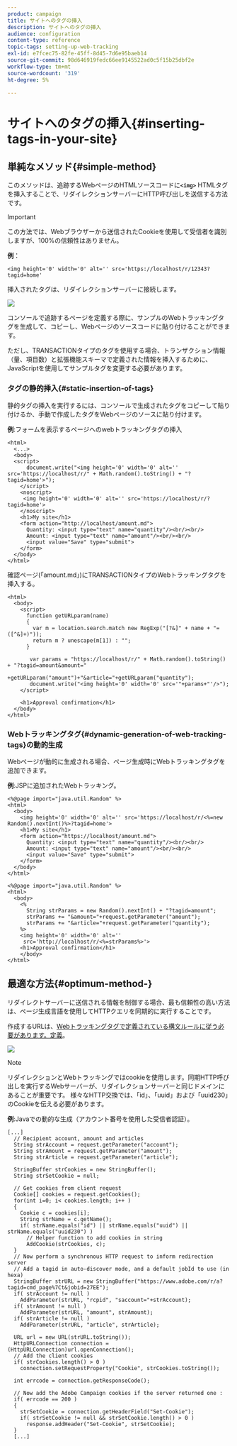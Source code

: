 ```yaml
---
product: campaign
title: サイトへのタグの挿入
description: サイトへのタグの挿入
audience: configuration
content-type: reference
topic-tags: setting-up-web-tracking
exl-id: e7fcec75-82fe-45ff-8d45-7d6e95baeb14
source-git-commit: 98d646919fedc66ee9145522ad0c5f15b25dbf2e
workflow-type: tm+mt
source-wordcount: '319'
ht-degree: 5%

---
```


# サイトへのタグの挿入{#inserting-tags-in-your-site}

## 単純なメソッド{#simple-method}

このメソッドは、追跡するWebページのHTMLソースコードに&#x200B;**`<img>`** HTMLタグを挿入することで、リダイレクションサーバーにHTTP呼び出しを送信する方法です。

>[!IMPORTANT]
>
>この方法では、Webブラウザーから送信されたCookieを使用して受信者を識別しますが、100%の信頼性はありません。

**例**：

```
<img height='0' width='0' alt='' src='https://localhost/r/12343?tagid=home'
```

挿入されたタグは、リダイレクションサーバーに接続します。

![](assets/d_ncs_integration_webtracking_structure2.png)

コンソールで追跡するページを定義する際に、サンプルのWebトラッキングタグを生成して、コピーし、Webページのソースコードに貼り付けることができます。

ただし、TRANSACTIONタイプのタグを使用する場合、トランザクション情報（量、項目数）と拡張機能スキーマで定義された情報を挿入するために、JavaScriptを使用してサンプルタグを変更する必要があります。

### タグの静的挿入{#static-insertion-of-tags}

静的タグの挿入を実行するには、コンソールで生成されたタグをコピーして貼り付けるか、手動で作成したタグをWebページのソースに貼り付けます。

**例**:フォームを表示するページへのwebトラッキングタグの挿入

```
<html>
  <...>
  <body>
  <script>
      document.write("<img height='0' width='0' alt='' src='https://localhost/r/" + Math.random().toString() + "?tagid=home'>");
    </script>
    <noscript>
     <img height='0' width='0' alt='' src='https://localhost/r/?tagid=home'>
    </noscript>
    <h1>My site</h1>
    <form action="http://localhost/amount.md">
      Quantity: <input type="text" name="quantity"/><br/><br/>
      Amount: <input type="text" name="amount"/><br/><br/>
      <input value="Save" type="submit">
    </form>
  </body>
</html>
```

確認ページ(「amount.md」)にTRANSACTIONタイプのWebトラッキングタグを挿入する。

```
<html>
  <body>
    <script>
      function getURLparam(name) 
      {
        var m = location.search.match new RegExp("[?&]" + name + "=([^&]+)"));
        return m ? unescape(m[1]) : "";
      }
 
       var params = "https://localhost/r/" + Math.random().toString() + "?tagid=amount&amount="
                      +getURLparam("amount")+"&article="+getURLparam("quantity");
       document.write("<img height='0' width='0' src='"+params+"'/>");
    </script>

    <h1>Approval confirmation</h1>
  </body>
</html>
```

### Webトラッキングタグ{#dynamic-generation-of-web-tracking-tags}の動的生成

Webページが動的に生成される場合、ページ生成時にWebトラッキングタグを追加できます。

**例**:JSPに追加されたWebトラッキング。

```
<%@page import="java.util.Random" %>
<html>
  <body>
    <img height='0' width='0' alt='' src='https://localhost/r/<%=new Random().nextInt()%>?tagid=home'>
    <h1>My site</h1>
    <form action="https://localhost/amount.md">
      Quantity: <input type="text" name="quantity"/><br/><br/>
      Amount: <input type="text" name="amount"/><br/><br/>
      <input value="Save" type="submit">
    </form>
  </body>
</html>
```

```
<%@page import="java.util.Random" %>
<html>
  <body>
    <%  
      String strParams = new Random().nextInt() + "?tagid=amount";
      strParams += "&amount="+request.getParameter("amount");
      strParams += "&article="+request.getParameter("quantity");
    %>
    <img height='0' width='0' alt=''
     src='http://localhost/r/<%=strParams%>'>
    <h1>Approval confirmation</h1>
    </body>
</html>
```

## 最適な方法{#optimum-method-}

リダイレクトサーバーに送信される情報を制御する場合、最も信頼性の高い方法は、ページ生成言語を使用してHTTPクエリを同期的に実行することです。

作成するURLは、[Webトラッキングタグで定義されている構文ルールに従う必要があります。定義](../../configuration/using/web-tracking-tag--definition.md)。

![](assets/d_ncs_integration_webtracking_structure3.png)

>[!NOTE]
>
>リダイレクションとWebトラッキングではcookieを使用します。同期HTTP呼び出しを実行するWebサーバーが、リダイレクションサーバーと同じドメインにあることが重要です。 様々なHTTP交換では、「id」、「uuid」および「uuid230」のCookieを伝える必要があります。

**例**:Javaでの動的な生成（アカウント番号を使用した受信者認証）。

```
[...]
  // Recipient account, amount and articles
  String strAccount = request.getParameter("account");
  String strAmount = request.getParameter("amount");
  String strArticle = request.getParameter("article");

  StringBuffer strCookies = new StringBuffer();
  String strSetCookie = null;

  // Get cookies from client request
  Cookie[] cookies = request.getCookies();
  for(int i=0; i< cookies.length; i++ )
  {
    Cookie c = cookies[i];
    String strName = c.getName();
    if( strName.equals("id") || strName.equals("uuid") || strName.equals("uuid230") )
      // Helper function to add cookies in string
      AddCookie(strCookies, c);
  }
  // Now perform a synchronous HTTP request to inform redirection server
  // Add a tagid in auto-discover mode, and a default jobId to use (in hexa)
  StringBuffer strURL = new StringBuffer("https://www.adobe.com/r/a?tagid=cmd_page%7Ct&jobid=27EE");
  if( strAccount != null )
    AddParameter(strURL, "rcpid", "saccount="+strAccount);
  if( strAmount != null )
    AddParameter(strURL, "amount", strAmount);
  if( strArticle != null )
    AddParameter(strURL, "article", strArticle);
  
  URL url = new URL(strURL.toString());
  HttpURLConnection connection = (HttpURLConnection)url.openConnection();
  // Add the client cookies
  if( strCookies.length() > 0 )
    connection.setRequestProperty("Cookie", strCookies.toString());

  int errcode = connection.getResponseCode();

  // Now add the Adobe Campaign cookies if the server returned one :
  if( errcode == 200 )
  {
    strSetCookie = connection.getHeaderField("Set-Cookie");
    if( strSetCookie != null && strSetCookie.length() > 0 )
      response.addHeader("Set-Cookie", strSetCookie);
  }
  [...]
```
